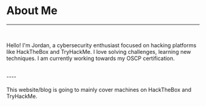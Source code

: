 # About Me
<hr>
<br>
<p>Hello! I'm Jordan, a cybersecurity enthusiast focused on hacking platforms like HackTheBox and TryHackMe. I love solving challenges, learning new techniques. I am currently working towards my OSCP certification.</p>
<br>
----
<br>
<br>
This website/blog is going to mainly cover machines on HackTheBox and TryHackMe.
